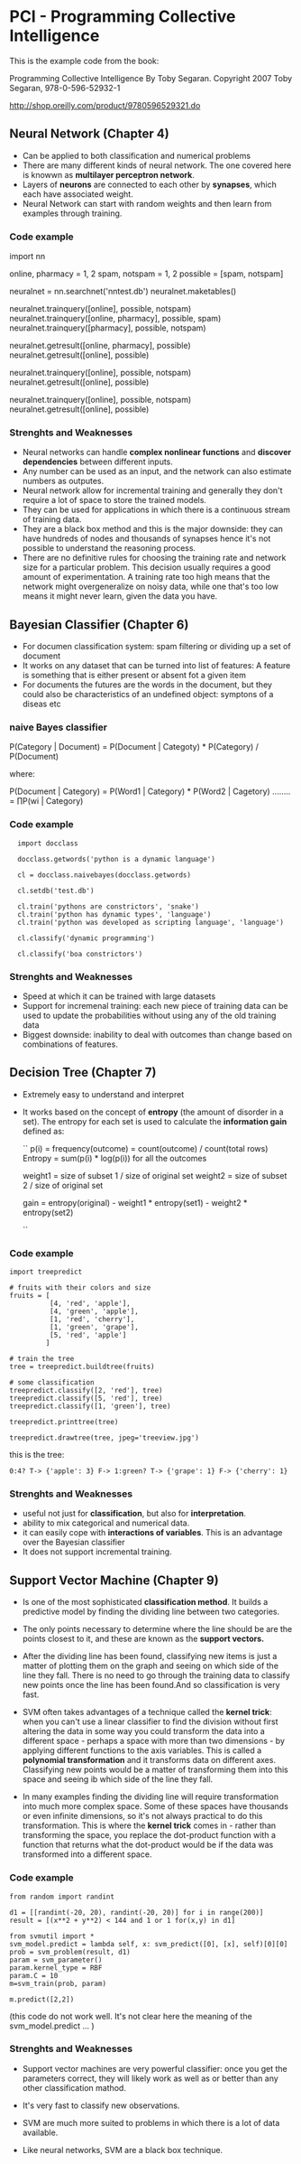 PCI - Programming Collective Intelligence
===

This is the example code from the book:

Programming Collective Intelligence By Toby Segaran.
Copyright 2007 Toby Segaran, 978-0-596-52932-1


http://shop.oreilly.com/product/9780596529321.do


## Neural Network (Chapter 4)

- Can be applied to both classification and numerical problems
- There are many different kinds of neural network. The one covered here is knowwn as **multilayer perceptron network**.
- Layers of **neurons** are connected to each other by **synapses**, which each have associated weight.
- Neural Network can start with random weights and then learn from examples through training.


### Code example

  import nn

  online, pharmacy = 1, 2
  spam, notspam = 1, 2
  possible = [spam, notspam]

  neuralnet = nn.searchnet('nntest.db')
  neuralnet.maketables()

  neuralnet.trainquery([online], possible, notspam)
  neuralnet.trainquery([online, pharmacy], possible, spam)
  neuralnet.trainquery([pharmacy], possible, notspam)

  neuralnet.getresult([online, pharmacy], possible)
  neuralnet.getresult([online], possible)

  neuralnet.trainquery([online], possible, notspam)
  neuralnet.getresult([online], possible)

  neuralnet.trainquery([online], possible, notspam)
  neuralnet.getresult([online], possible)


### Strenghts and Weaknesses

- Neural networks can handle **complex nonlinear functions** and **discover dependencies** between different inputs.
- Any number can be used as an input, and the network can also estimate numbers as outputes.
- Neural network allow for incremental training and generally they don't require a lot of space to store the trained models.
- They can be used for applications in which there is a continuous stream of training data.
- They are a black box method and this is the major downside: they can have hundreds of nodes and thousands of synapses hence it's not possible to understand the reasoning process.
- There are no definitive rules for choosing the training rate and network size for a particular problem. This decision usually requires a good amount of experimentation. A training rate too high means that the network might overgeneralize on noisy data, while one that's too low means it might never learn, given the data you have.



Bayesian Classifier (Chapter 6)
-------------------

- For documen classification system: spam filtering or dividing up a set of document
- It works on any dataset that can be turned into list of features: A feature is something that is either present or absent fot a given item
- For documents the futures are the words in the document, but they could also be characteristics of an undefined object: symptons of a diseas etc

### naive Bayes classifier

  P(Category | Document) = P(Document | Categoty) * P(Category) / P(Document)

  where:

  P(Document | Category) = P(Word1 | Category) * P(Word2 | Cagetory) ........ = &prod;P(wi | Category)


### Code example

```
  import docclass

  docclass.getwords('python is a dynamic language')

  cl = docclass.naivebayes(docclass.getwords)

  cl.setdb('test.db')

  cl.train('pythons are constrictors', 'snake')
  cl.train('python has dynamic types', 'language')
  cl.train('python was developed as scripting language', 'language')

  cl.classify('dynamic programming')

  cl.classify('boa constrictors')
```

### Strenghts and Weaknesses

- Speed at which it can be trained with large datasets
- Support for incremenal training: each new piece of training data can be used to update the probabilities without using any of the old training data
- Biggest downside: inability to deal with outcomes than change based on combinations of features.


## Decision Tree (Chapter 7)

- Extremely easy to understand and interpret
- It works based on the concept of **entropy** (the amount of disorder in a set). The entropy for each set is used to calculate the **information gain** defined as:

  ``
    p(i) = frequency(outcome) = count(outcome) / count(total rows)
    Entropy = sum(p(i) * log(p(i)) for all the outcomes

    weight1 = size of subset 1 / size of original set
    weight2 = size of subset 2 / size of original set

    gain = entropy(original) - weight1 * entropy(set1) - weight2 * entropy(set2)

  ``

### Code example


    import treepredict

    # fruits with their colors and size
    fruits = [
              [4, 'red', 'apple'],
              [4, 'green', 'apple'],
              [1, 'red', 'cherry'],
              [1, 'green', 'grape'],
              [5, 'red', 'apple']
             ]

    # train the tree
    tree = treepredict.buildtree(fruits)

    # some classification
    treepredict.classify([2, 'red'], tree)
    treepredict.classify([5, 'red'], tree)
    treepredict.classify([1, 'green'], tree)

    treepredict.printtree(tree)

    treepredict.drawtree(tree, jpeg='treeview.jpg')




this is the tree:

``
    0:4?
    T-> {'apple': 3}
    F-> 1:green?
      T-> {'grape': 1}
      F-> {'cherry': 1}
``


### Strenghts and Weaknesses

- useful not just for **classification**, but also for **interpretation**.
- ability to mix categorical and numerical data.
- it can easily cope with **interactions of variables**. This is an advantage over the Bayesian classifier
- It does not support incremental training.

## Support Vector Machine (Chapter 9)

- Is one of the most sophisticated **classification method**. It builds a predictive model by finding the dividing line between two categories.

- The only points necessary to determine where the line should be are the points closest to it, and these are known as the **support vectors.**

- After the dividing line has been found, classifying new items is just a matter of plotting them on the graph and seeing on which side of the line they fall. There is no need to go through the training data to classify new points once the line has been found.And so classification is very fast.

- SVM often takes advantages of a technique called the **kernel trick**: when you can't use a linear classifier to find the division without first altering the data in some way you could transform the data into a different space - perhaps a space with more than two dimensions - by applying different functions to the axis variables. This is called a **polynomial transformation** and it transforms data on different axes. Classifying new points would be a matter of transforming them into this space and seeing ib which side of the line they fall.

- In many examples finding the dividing line will require transformation into much more complex space. Some of these spaces have thousands or even infinite dimensions, so it's not always practical to do this transformation. This is where the **kernel trick** comes in - rather than transforming the space, you replace the dot-product function with a function that returns what the dot-product would be if the data was transformed into a different space.


### Code example

    from random import randint

    d1 = [[randint(-20, 20), randint(-20, 20)] for i in range(200)]
    result = [(x**2 + y**2) < 144 and 1 or 1 for(x,y) in d1]

    from svmutil import *
    svm_model.predict = lambda self, x: svm_predict([0], [x], self)[0][0]
    prob = svm_problem(result, d1)
    param = svm_parameter()
    param.kernel_type = RBF
    param.C = 10
    m=svm_train(prob, param)

    m.predict([2,2])

(this code do not work well. It's not clear here the meaning of the svm_model.predict ... )


### Strenghts and Weaknesses

- Support vector machines are very powerful classifier: once you get the parameters correct, they will likely work as well as or better than any other classification mathod.

- It's very fast to classify new observations.

- SVM are much more suited to problems in which there is a lot of data available.

- Like neural networks, SVM are a black box technique.
